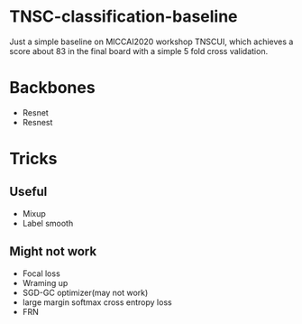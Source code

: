 # TNSC-classification-baseline

Just a simple baseline on MICCAI2020 workshop TNSCUI, which achieves a score about 83 in the final board with a simple 5 fold cross validation.

# Backbones
- Resnet
- Resnest

# Tricks
## Useful
- Mixup
- Label smooth

## Might not work
- Focal loss
- Wraming up
- SGD-GC optimizer(may not work)
- large margin softmax cross entropy loss
- FRN

